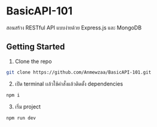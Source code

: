 # BasicAPI-101
สอนสร้าง RESTful API แบบง่ายด้วย Express.js และ MongoDB

## Getting Started

1) Clone the repo
```sh
git clone https://github.com/Anmewzaa/BasicAPI-101.git
```
2) เปิด terminal เเล้วใช้คำสั่งแล้วติดตั้ง dependencies
```sh
npm i
```
3) เริ่ม project
```sh
npm run dev
```
